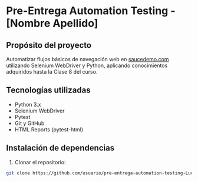 # Pre-Entrega Automation Testing - [Nombre Apellido]

## Propósito del proyecto
Automatizar flujos básicos de navegación web en [saucedemo.com](https://www.saucedemo.com) utilizando Selenium WebDriver y Python, aplicando conocimientos adquiridos hasta la Clase 8 del curso.

## Tecnologías utilizadas
- Python 3.x
- Selenium WebDriver
- Pytest
- Git y GitHub
- HTML Reports (pytest-html)

## Instalación de dependencias
1. Clonar el repositorio:
```bash
git clone https://github.com/usuario/pre-entrega-automation-testing-Lucas-Alvarez.git

